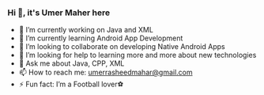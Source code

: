 ### Hi 👋, it's Umer Maher here



- 🔭 I’m currently working on Java and XML
- 🌱 I’m currently learning Android App Development
- 👯 I’m looking to collaborate on developing Native Android Apps
- 🤔 I’m looking for help to learning more and more about new technologies
- 💬 Ask me about Java, CPP, XML 
- 📫 How to reach me: umerrasheedmahar@gmail.com
- ⚡ Fun fact: I’m a Football lover⚽

 

